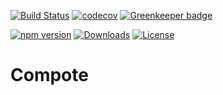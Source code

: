[![Build Status](https://travis-ci.org/vdsabev/compote.svg)](https://travis-ci.org/vdsabev/compote)
[![codecov](https://codecov.io/gh/vdsabev/compote/branch/master/graph/badge.svg)](https://codecov.io/gh/vdsabev/compote)
[![Greenkeeper badge](https://badges.greenkeeper.io/vdsabev/compote.svg)](https://greenkeeper.io)

[![npm version](https://badge.fury.io/js/compote.svg)](https://www.npmjs.com/package/compote)
[![Downloads](https://img.shields.io/npm/dm/compote.svg)](https://www.npmjs.com/package/compote)
[![License](https://img.shields.io/npm/l/compote.svg)](https://www.npmjs.com/package/compote)

# Compote
